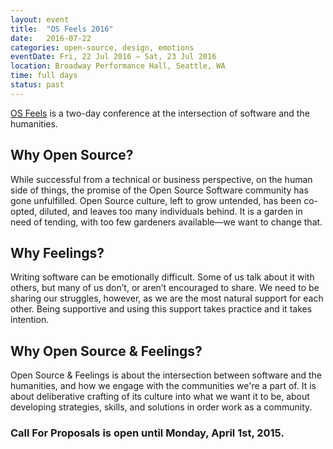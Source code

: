 ```yaml
---
layout: event
title:  "OS Feels 2016"
date:   2016-07-22
categories: open-source, design, emotions
eventDate: Fri, 22 Jul 2016 – Sat, 23 Jul 2016
location: Broadway Performance Hall, Seattle, WA
time: full days
status: past
---
```


[OS Feels](http://osfeels.com/) is a two-day conference at the intersection of software and the humanities.

## Why Open Source?

While successful from a technical or business perspective, on the human side of things, the promise of the Open Source Software community has gone unfulfilled. Open Source culture, left to grow untended, has been co-opted, diluted, and leaves too many individuals behind. It is a garden in need of tending, with too few gardeners available—we want to change that.

## Why Feelings?

Writing software can be emotionally difficult. Some of us talk about it with others, but many of us don’t, or aren’t encouraged to share. We need to be sharing our struggles, however, as we are the most natural support for each other. Being supportive and using this support takes practice and it takes intention.

## Why Open Source & Feelings?

Open Source & Feelings is about the intersection between software and the humanities, and how we engage with the communities we're a part of. It is about deliberative crafting of its culture into what we want it to be, about developing strategies, skills, and solutions in order work as a community.

###  Call For Proposals is open until Monday, April 1st, 2015.
